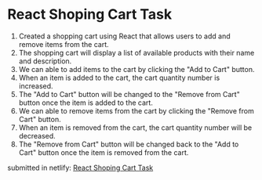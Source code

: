 # React Shoping Cart Task

1. Created a shopping cart using React that allows users to add and remove items from the cart. 
2. The shopping cart will display a list of available products with their name and description.
3. We can able to add items to the cart by clicking the "Add to Cart" button.
4. When an item is added to the cart, the cart quantity number is increased.
5. The "Add to Cart" button will be changed to the "Remove from Cart" button once the item is added to the cart.
6. We can able to remove items from the cart by clicking the "Remove from Cart" button.
7. When an item is removed from the cart, the cart quantity number will be decreased.
8. The "Remove from Cart" button will be changed back to the "Add to Cart" button once the item is removed from the cart.

submitted in netlify: [React Shoping Cart Task](https://react-shoping-cart-rk.netlify.app)